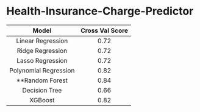 # Health-Insurance-Charge-Predictor

| Model | Cross Val Score |
| :---:  | :---:  |
| Linear Regression |  0.72 |
| Ridge Regression |   0.72 |
| Lasso Regression |   0.72 |
| Polynomial Regression| 0.82|
| **Random Forest | 0.84|**
|Decision Tree| 0.66|
| XGBoost | 0.82|
